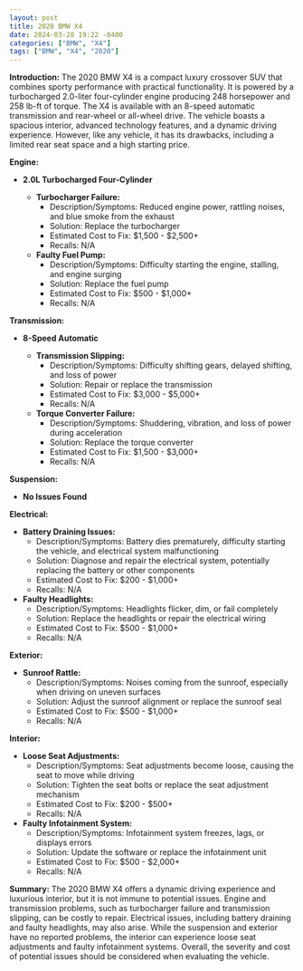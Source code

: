 ```yaml
---
layout: post
title: 2020 BMW X4
date: 2024-03-28 19:22 -0400
categories: ["BMW", "X4"]
tags: ["BMW", "X4", "2020"]
---
```

**Introduction:**
The 2020 BMW X4 is a compact luxury crossover SUV that combines sporty performance with practical functionality. It is powered by a turbocharged 2.0-liter four-cylinder engine producing 248 horsepower and 258 lb-ft of torque. The X4 is available with an 8-speed automatic transmission and rear-wheel or all-wheel drive. The vehicle boasts a spacious interior, advanced technology features, and a dynamic driving experience. However, like any vehicle, it has its drawbacks, including a limited rear seat space and a high starting price.

**Engine:**
* **2.0L Turbocharged Four-Cylinder**

    * **Turbocharger Failure:**
        * Description/Symptoms: Reduced engine power, rattling noises, and blue smoke from the exhaust
        * Solution: Replace the turbocharger
        * Estimated Cost to Fix: $1,500 - $2,500+
        * Recalls: N/A
    * **Faulty Fuel Pump:**
        * Description/Symptoms: Difficulty starting the engine, stalling, and engine surging
        * Solution: Replace the fuel pump
        * Estimated Cost to Fix: $500 - $1,000+
        * Recalls: N/A

**Transmission:**

* **8-Speed Automatic**

    * **Transmission Slipping:**
        * Description/Symptoms: Difficulty shifting gears, delayed shifting, and loss of power
        * Solution: Repair or replace the transmission
        * Estimated Cost to Fix: $3,000 - $5,000+
        * Recalls: N/A
    * **Torque Converter Failure:**
        * Description/Symptoms: Shuddering, vibration, and loss of power during acceleration
        * Solution: Replace the torque converter
        * Estimated Cost to Fix: $1,500 - $3,000+
        * Recalls: N/A

**Suspension:**

* **No Issues Found**

**Electrical:**

* **Battery Draining Issues:**
    * Description/Symptoms: Battery dies prematurely, difficulty starting the vehicle, and electrical system malfunctioning
    * Solution: Diagnose and repair the electrical system, potentially replacing the battery or other components
    * Estimated Cost to Fix: $200 - $1,000+
    * Recalls: N/A
* **Faulty Headlights:**
    * Description/Symptoms: Headlights flicker, dim, or fail completely
    * Solution: Replace the headlights or repair the electrical wiring
    * Estimated Cost to Fix: $500 - $1,000+
    * Recalls: N/A

**Exterior:**

* **Sunroof Rattle:**
    * Description/Symptoms: Noises coming from the sunroof, especially when driving on uneven surfaces
    * Solution: Adjust the sunroof alignment or replace the sunroof seal
    * Estimated Cost to Fix: $500 - $1,000+
    * Recalls: N/A

**Interior:**

* **Loose Seat Adjustments:**
    * Description/Symptoms: Seat adjustments become loose, causing the seat to move while driving
    * Solution: Tighten the seat bolts or replace the seat adjustment mechanism
    * Estimated Cost to Fix: $200 - $500+
    * Recalls: N/A
* **Faulty Infotainment System:**
    * Description/Symptoms: Infotainment system freezes, lags, or displays errors
    * Solution: Update the software or replace the infotainment unit
    * Estimated Cost to Fix: $500 - $2,000+
    * Recalls: N/A

**Summary:**
The 2020 BMW X4 offers a dynamic driving experience and luxurious interior, but it is not immune to potential issues. Engine and transmission problems, such as turbocharger failure and transmission slipping, can be costly to repair. Electrical issues, including battery draining and faulty headlights, may also arise. While the suspension and exterior have no reported problems, the interior can experience loose seat adjustments and faulty infotainment systems. Overall, the severity and cost of potential issues should be considered when evaluating the vehicle.
